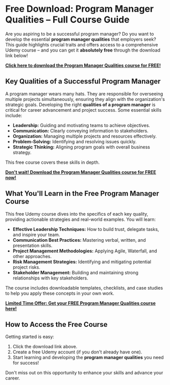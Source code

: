 # Free Download: Program Manager Qualities – Full Course Guide

Are you aspiring to be a successful program manager? Do you want to develop the essential **program manager qualities** that employers seek? This guide highlights crucial traits and offers access to a comprehensive Udemy course – and you can get it **absolutely free** through the download link below!

[**Click here to download the Program Manager Qualities course for FREE!**](https://udemywork.com/program-manager-qualities)

## Key Qualities of a Successful Program Manager

A program manager wears many hats. They are responsible for overseeing multiple projects simultaneously, ensuring they align with the organization's strategic goals. Developing the right **qualities of a program manager** is critical for career advancement and project success. Some essential skills include:

*   **Leadership:** Guiding and motivating teams to achieve objectives.
*   **Communication:** Clearly conveying information to stakeholders.
*   **Organization:** Managing multiple projects and resources effectively.
*   **Problem-Solving:** Identifying and resolving issues quickly.
*   **Strategic Thinking:** Aligning program goals with overall business strategy.

This free course covers these skills in depth.

[**Don't wait! Download the Program Manager Qualities course for FREE now!**](https://udemywork.com/program-manager-qualities)

## What You'll Learn in the Free Program Manager Course

This free Udemy course dives into the specifics of each key quality, providing actionable strategies and real-world examples. You will learn:

*   **Effective Leadership Techniques:** How to build trust, delegate tasks, and inspire your team.
*   **Communication Best Practices:** Mastering verbal, written, and presentation skills.
*   **Project Management Methodologies:** Applying Agile, Waterfall, and other approaches.
*   **Risk Management Strategies:** Identifying and mitigating potential project risks.
*   **Stakeholder Management:** Building and maintaining strong relationships with key stakeholders.

The course includes downloadable templates, checklists, and case studies to help you apply these concepts in your own work.

[**Limited Time Offer: Get your FREE Program Manager Qualities course here!**](https://udemywork.com/program-manager-qualities)

## How to Access the Free Course

Getting started is easy:

1.  Click the download link above.
2.  Create a free Udemy account (if you don't already have one).
3.  Start learning and developing the **program manager qualities** you need for success!

Don't miss out on this opportunity to enhance your skills and advance your career.

